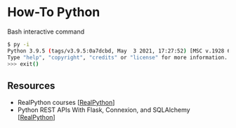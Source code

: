 # How-To Python

Bash interactive command
```bash
$ py -i
Python 3.9.5 (tags/v3.9.5:0a7dcbd, May  3 2021, 17:27:52) [MSC v.1928 64 bit (AMD64)] on win32
Type "help", "copyright", "credits" or "license" for more information.
>>> exit()
```
## Resources
- RealPython courses [[RealPython](https://realpython.com/courses/)]
- Python REST APIs With Flask, Connexion, and SQLAlchemy [[RealPython](https://realpython.com/flask-connexion-rest-api/)]
